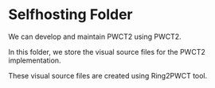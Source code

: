 Selfhosting Folder
==================

We can develop and maintain PWCT2 using PWCT2.

In this folder, we store the visual source files for the PWCT2 implementation.

These visual source files are created using Ring2PWCT tool.



